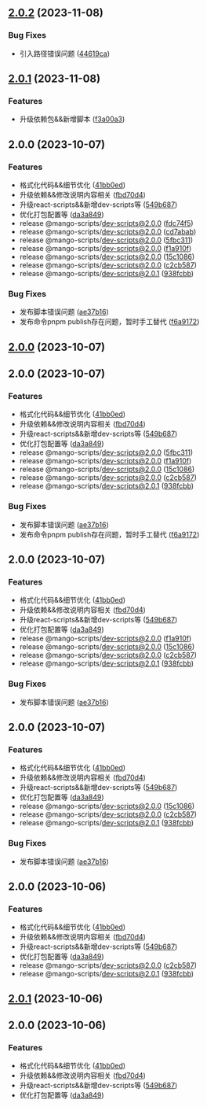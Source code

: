 ## [2.0.2](https://github.com/AlbertLin0923/mango-scripts/compare/@mango-scripts/dev-scripts@2.0.1...@mango-scripts/dev-scripts@2.0.2) (2023-11-08)


### Bug Fixes

* 引入路径错误问题 ([44619ca](https://github.com/AlbertLin0923/mango-scripts/commit/44619ca5c66770935ffb93bf1051fec262b42b98))

## [2.0.1](https://github.com/AlbertLin0923/mango-scripts/compare/@mango-scripts/dev-scripts@2.0.0...@mango-scripts/dev-scripts@2.0.1) (2023-11-08)


### Features

* 升级依赖包&&新增脚本 ([f3a00a3](https://github.com/AlbertLin0923/mango-scripts/commit/f3a00a3504b36d95aff0efeabbecad4c08e778c5))

## 2.0.0 (2023-10-07)


### Features

* 格式化代码&&细节优化 ([41bb0ed](https://github.com/AlbertLin0923/mango-scripts/commit/41bb0ede7c15b029cd7cfd508f0c191505a02920))
* 升级依赖&&修改说明内容相关 ([fbd70d4](https://github.com/AlbertLin0923/mango-scripts/commit/fbd70d44c00e1670131d83bd4d72e779a9f5a81f))
* 升级react-scripts&&新增dev-scripts等 ([549b687](https://github.com/AlbertLin0923/mango-scripts/commit/549b687cff4c02bc808b4928a382c395c2767e01))
* 优化打包配置等 ([da3a849](https://github.com/AlbertLin0923/mango-scripts/commit/da3a84947ff00d22729e22e6bfe6da8f9a122eb7))
* release @mango-scripts/dev-scripts@2.0.0 ([fdc74f5](https://github.com/AlbertLin0923/mango-scripts/commit/fdc74f5f0e79a993a442026564564532c3f41391))
* release @mango-scripts/dev-scripts@2.0.0 ([cd7abab](https://github.com/AlbertLin0923/mango-scripts/commit/cd7abab1bf3c30986c415a14eb8480232b1084db))
* release @mango-scripts/dev-scripts@2.0.0 ([5fbc311](https://github.com/AlbertLin0923/mango-scripts/commit/5fbc311584b799510dcfe20fbf873ac4aac89475))
* release @mango-scripts/dev-scripts@2.0.0 ([f1a910f](https://github.com/AlbertLin0923/mango-scripts/commit/f1a910f607c1462b6529cc197a1039f13099efef))
* release @mango-scripts/dev-scripts@2.0.0 ([15c1086](https://github.com/AlbertLin0923/mango-scripts/commit/15c10865b09525c2ea6f9da151ee0b411ac369c1))
* release @mango-scripts/dev-scripts@2.0.0 ([c2cb587](https://github.com/AlbertLin0923/mango-scripts/commit/c2cb587e4284aa0ed90fa799ebbdce85e1489af3))
* release @mango-scripts/dev-scripts@2.0.1 ([938fcbb](https://github.com/AlbertLin0923/mango-scripts/commit/938fcbbb46b8fc9da7734022a8182a028f01e9b5))


### Bug Fixes

* 发布脚本错误问题 ([ae37b16](https://github.com/AlbertLin0923/mango-scripts/commit/ae37b161bb7fdea5fdf4e99e336074ff4f40e155))
* 发布命令pnpm publish存在问题，暂时手工替代 ([f6a9172](https://github.com/AlbertLin0923/mango-scripts/commit/f6a9172a7e8818323e0bcdb84118ffe29c239139))

## [2.0.0](https://github.com/AlbertLin0923/mango-scripts/compare/@mango-scripts/dev-scripts@2.0.0...@mango-scripts/dev-scripts@2.0.0) (2023-10-07)

## 2.0.0 (2023-10-07)


### Features

* 格式化代码&&细节优化 ([41bb0ed](https://github.com/AlbertLin0923/mango-scripts/commit/41bb0ede7c15b029cd7cfd508f0c191505a02920))
* 升级依赖&&修改说明内容相关 ([fbd70d4](https://github.com/AlbertLin0923/mango-scripts/commit/fbd70d44c00e1670131d83bd4d72e779a9f5a81f))
* 升级react-scripts&&新增dev-scripts等 ([549b687](https://github.com/AlbertLin0923/mango-scripts/commit/549b687cff4c02bc808b4928a382c395c2767e01))
* 优化打包配置等 ([da3a849](https://github.com/AlbertLin0923/mango-scripts/commit/da3a84947ff00d22729e22e6bfe6da8f9a122eb7))
* release @mango-scripts/dev-scripts@2.0.0 ([5fbc311](https://github.com/AlbertLin0923/mango-scripts/commit/5fbc311584b799510dcfe20fbf873ac4aac89475))
* release @mango-scripts/dev-scripts@2.0.0 ([f1a910f](https://github.com/AlbertLin0923/mango-scripts/commit/f1a910f607c1462b6529cc197a1039f13099efef))
* release @mango-scripts/dev-scripts@2.0.0 ([15c1086](https://github.com/AlbertLin0923/mango-scripts/commit/15c10865b09525c2ea6f9da151ee0b411ac369c1))
* release @mango-scripts/dev-scripts@2.0.0 ([c2cb587](https://github.com/AlbertLin0923/mango-scripts/commit/c2cb587e4284aa0ed90fa799ebbdce85e1489af3))
* release @mango-scripts/dev-scripts@2.0.1 ([938fcbb](https://github.com/AlbertLin0923/mango-scripts/commit/938fcbbb46b8fc9da7734022a8182a028f01e9b5))


### Bug Fixes

* 发布脚本错误问题 ([ae37b16](https://github.com/AlbertLin0923/mango-scripts/commit/ae37b161bb7fdea5fdf4e99e336074ff4f40e155))
* 发布命令pnpm publish存在问题，暂时手工替代 ([f6a9172](https://github.com/AlbertLin0923/mango-scripts/commit/f6a9172a7e8818323e0bcdb84118ffe29c239139))

## 2.0.0 (2023-10-07)


### Features

* 格式化代码&&细节优化 ([41bb0ed](https://github.com/AlbertLin0923/mango-scripts/commit/41bb0ede7c15b029cd7cfd508f0c191505a02920))
* 升级依赖&&修改说明内容相关 ([fbd70d4](https://github.com/AlbertLin0923/mango-scripts/commit/fbd70d44c00e1670131d83bd4d72e779a9f5a81f))
* 升级react-scripts&&新增dev-scripts等 ([549b687](https://github.com/AlbertLin0923/mango-scripts/commit/549b687cff4c02bc808b4928a382c395c2767e01))
* 优化打包配置等 ([da3a849](https://github.com/AlbertLin0923/mango-scripts/commit/da3a84947ff00d22729e22e6bfe6da8f9a122eb7))
* release @mango-scripts/dev-scripts@2.0.0 ([f1a910f](https://github.com/AlbertLin0923/mango-scripts/commit/f1a910f607c1462b6529cc197a1039f13099efef))
* release @mango-scripts/dev-scripts@2.0.0 ([15c1086](https://github.com/AlbertLin0923/mango-scripts/commit/15c10865b09525c2ea6f9da151ee0b411ac369c1))
* release @mango-scripts/dev-scripts@2.0.0 ([c2cb587](https://github.com/AlbertLin0923/mango-scripts/commit/c2cb587e4284aa0ed90fa799ebbdce85e1489af3))
* release @mango-scripts/dev-scripts@2.0.1 ([938fcbb](https://github.com/AlbertLin0923/mango-scripts/commit/938fcbbb46b8fc9da7734022a8182a028f01e9b5))


### Bug Fixes

* 发布脚本错误问题 ([ae37b16](https://github.com/AlbertLin0923/mango-scripts/commit/ae37b161bb7fdea5fdf4e99e336074ff4f40e155))

## 2.0.0 (2023-10-07)


### Features

* 格式化代码&&细节优化 ([41bb0ed](https://github.com/AlbertLin0923/mango-scripts/commit/41bb0ede7c15b029cd7cfd508f0c191505a02920))
* 升级依赖&&修改说明内容相关 ([fbd70d4](https://github.com/AlbertLin0923/mango-scripts/commit/fbd70d44c00e1670131d83bd4d72e779a9f5a81f))
* 升级react-scripts&&新增dev-scripts等 ([549b687](https://github.com/AlbertLin0923/mango-scripts/commit/549b687cff4c02bc808b4928a382c395c2767e01))
* 优化打包配置等 ([da3a849](https://github.com/AlbertLin0923/mango-scripts/commit/da3a84947ff00d22729e22e6bfe6da8f9a122eb7))
* release @mango-scripts/dev-scripts@2.0.0 ([15c1086](https://github.com/AlbertLin0923/mango-scripts/commit/15c10865b09525c2ea6f9da151ee0b411ac369c1))
* release @mango-scripts/dev-scripts@2.0.0 ([c2cb587](https://github.com/AlbertLin0923/mango-scripts/commit/c2cb587e4284aa0ed90fa799ebbdce85e1489af3))
* release @mango-scripts/dev-scripts@2.0.1 ([938fcbb](https://github.com/AlbertLin0923/mango-scripts/commit/938fcbbb46b8fc9da7734022a8182a028f01e9b5))


### Bug Fixes

* 发布脚本错误问题 ([ae37b16](https://github.com/AlbertLin0923/mango-scripts/commit/ae37b161bb7fdea5fdf4e99e336074ff4f40e155))

## 2.0.0 (2023-10-06)


### Features

* 格式化代码&&细节优化 ([41bb0ed](https://github.com/AlbertLin0923/mango-scripts/commit/41bb0ede7c15b029cd7cfd508f0c191505a02920))
* 升级依赖&&修改说明内容相关 ([fbd70d4](https://github.com/AlbertLin0923/mango-scripts/commit/fbd70d44c00e1670131d83bd4d72e779a9f5a81f))
* 升级react-scripts&&新增dev-scripts等 ([549b687](https://github.com/AlbertLin0923/mango-scripts/commit/549b687cff4c02bc808b4928a382c395c2767e01))
* 优化打包配置等 ([da3a849](https://github.com/AlbertLin0923/mango-scripts/commit/da3a84947ff00d22729e22e6bfe6da8f9a122eb7))
* release @mango-scripts/dev-scripts@2.0.0 ([c2cb587](https://github.com/AlbertLin0923/mango-scripts/commit/c2cb587e4284aa0ed90fa799ebbdce85e1489af3))
* release @mango-scripts/dev-scripts@2.0.1 ([938fcbb](https://github.com/AlbertLin0923/mango-scripts/commit/938fcbbb46b8fc9da7734022a8182a028f01e9b5))

## [2.0.1](https://github.com/AlbertLin0923/mango-scripts/compare/@mango-scripts/dev-scripts@2.0.0...@mango-scripts/dev-scripts@2.0.1) (2023-10-06)

## 2.0.0 (2023-10-06)


### Features

* 格式化代码&&细节优化 ([41bb0ed](https://github.com/AlbertLin0923/mango-scripts/commit/41bb0ede7c15b029cd7cfd508f0c191505a02920))
* 升级依赖&&修改说明内容相关 ([fbd70d4](https://github.com/AlbertLin0923/mango-scripts/commit/fbd70d44c00e1670131d83bd4d72e779a9f5a81f))
* 升级react-scripts&&新增dev-scripts等 ([549b687](https://github.com/AlbertLin0923/mango-scripts/commit/549b687cff4c02bc808b4928a382c395c2767e01))
* 优化打包配置等 ([da3a849](https://github.com/AlbertLin0923/mango-scripts/commit/da3a84947ff00d22729e22e6bfe6da8f9a122eb7))

